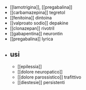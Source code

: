 - [[lamotrigina]], [[pregabalina]]
- [[carbamazepina]] tegretol
- [[fenitoina]] dintoina
- [[valproato sodio]] depakine
- [[clonazepan]] rivotril
- [[gabapentina]] neurontin
- [[pregabalina]] lyrica
- ## usi
	- [[epilessia]]
	- [[dolore neuropatico]]
	- [[dolore parossistico]] trafittivo
	- [[diestesie]] persistenti
